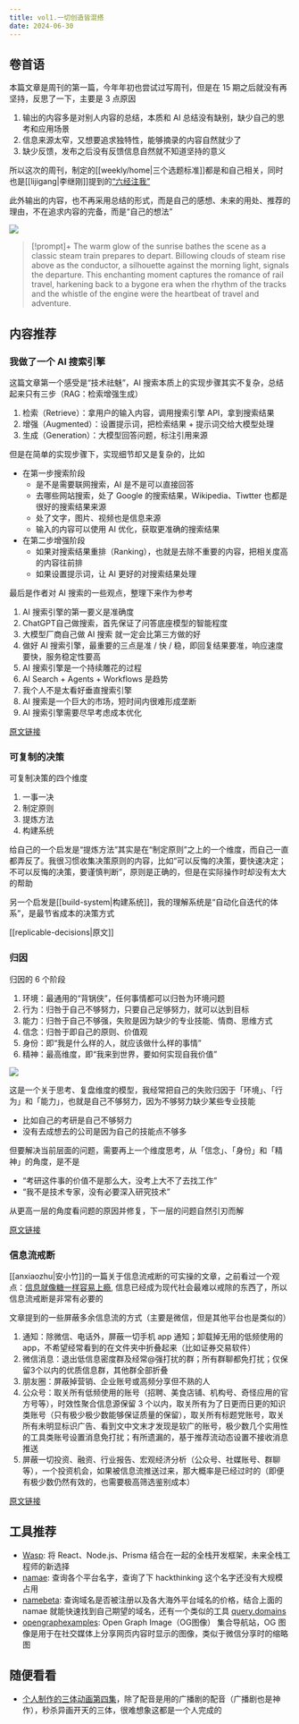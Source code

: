 ```yaml
---
title: vol1.一切创造皆混搭
date: 2024-06-30
---
```


## 卷首语

本篇文章是周刊的第一篇，今年年初也尝试过写周刊，但是在 15 期之后就没有再坚持，反思了一下，主要是 3 点原因

1. 输出的内容多是对别人内容的总结，本质和 AI 总结没有缺别，缺少自己的思考和应用场景
2. 信息来源太窄，又想要追求独特性，能够摘录的内容自然就少了
3. 缺少反馈，发布之后没有反馈信息自然就不知道坚持的意义

所以这次的周刊，制定的[[weekly/home|三个选题标准]]都是和自己相关，同时也是[[lijigang|李继刚]]提到的[“六经注我”](https://web.okjike.com/originalPost/6639fc6fa922aa28d0faff72)

此外输出的内容，也不再采用总结的形式，而是自己的感想、未来的用处、推荐的理由，不在追求内容的完备，而是“自己的想法”

![](https://notesimgs.oss-cn-shanghai.aliyuncs.com/img/202406291016462.jpg)

> [!prompt]+
> The warm glow of the sunrise bathes the scene as a classic steam train prepares to depart. Billowing clouds of steam rise above as the conductor, a silhouette against the morning light, signals the departure. This enchanting moment captures the romance of rail travel, harkening back to a bygone era when the rhythm of the tracks and the whistle of the engine were the heartbeat of travel and adventure.

## 内容推荐

### 我做了一个 AI 搜索引擎

这篇文章第一个感受是“技术祛魅”，AI 搜索本质上的实现步骤其实不复杂，总结起来只有三步（RAG：检索增强生成）

1. 检索（Retrieve）：拿用户的输入内容，调用搜索引擎 API，拿到搜索结果
2. 增强（Augmented）：设置提示词，把检索结果 + 提示词交给大模型处理
3. 生成（Generation）：大模型回答问题，标注引用来源

但是在简单的实现步骤下，实现细节却又是复杂的，比如

- 在第一步搜索阶段
  - 是不是需要联网搜索，AI 是不是可以直接回答
  - 去哪些网站搜索，处了 Google 的搜索结果，Wikipedia、Tiwtter 也都是很好的搜索结果来源
  - 处了文字，图片、视频也是信息来源
  - 输入的内容可以使用 AI 优化，获取更准确的搜索结果
- 在第二步增强阶段
  - 如果对搜索结果重排（Ranking），也就是去除不重要的内容，把相关度高的内容往前排
  - 如果设置提示词，让 AI 更好的对搜索结果处理

最后是作者对 AI 搜索的一些观点，整理下来作为参考

1. AI 搜索引擎的第一要义是准确度
2. ChatGPT自己做搜索，首先保证了问答底座模型的智能程度
3. 大模型厂商自己做 AI 搜索 就一定会比第三方做的好
4. 做好 AI 搜索引擎，最重要的三点是准 / 快 / 稳，即回复结果要准，响应速度要快，服务稳定性要高
5. AI 搜索引擎是一个持续雕花的过程
6. AI Search + Agents + Workflows 是趋势
7. 我个人不是太看好垂直搜索引擎
8. AI 搜索是一个巨大的市场，短时间内很难形成垄断
9. AI 搜索引擎需要尽早考虑成本优化

[原文链接](https://idoubi.cc/posts/ai-search-engine/)

### 可复制的决策

可复制决策的四个维度

1. 一事一决
2. 制定原则
3. 提炼方法
4. 构建系统

给自己的一个启发是“提炼方法”其实是在“制定原则”之上的一个维度，而自己一直都弄反了。我很习惯收集决策原则的内容，比如“可以反悔的决策，要快速决定；不可以反悔的决策，要谨慎判断”，原则是正确的，但是在实际操作时却没有太大的帮助

另一个启发是[[build-system|构建系统]]，我的理解系统是“自动化自迭代的体系”，是最节省成本的决策方式

[[replicable-decisions|原文]]

### 归因

归因的 6 个阶段

1. 环境：最通用的“背锅侠”，任何事情都可以归咎为环境问题
2. 行为：归咎于自己不够努力，只要自己足够努力，就可以达到目标
3. 能力：归咎于自己不够强，失败是因为缺少的专业技能、情商、思维方式
4. 信念：归咎于即自己的原则、价值观
5. 身份：即“我是什么样的人，就应该做什么样的事情”
6. 精神：最高维度，即“我来到世界，要如何实现自我价值”

![](https://notesimgs.oss-cn-shanghai.aliyuncs.com/img/202406300804472.webp)

这是一个关于思考、复盘维度的模型，我经常把自己的失败归因于「环境」、「行为」和「能力」，也就是自己不够努力，因为不够努力缺少某些专业技能

- 比如自己的考研是自己不够努力
- 没有去成想去的公司是因为自己的技能点不够多

但要解决当前层面的问题，需要再上一个维度思考，从「信念」、「身份」和「精神」的角度，是不是

- “考研这件事的价值不是那么大，没考上大不了去找工作”
- “我不是技术专家，没有必要深入研究技术”

从更高一层的角度看问题的原因并修复，下一层的问题自然引刃而解

[原文链接](https://mp.weixin.qq.com/s/6sZYFn39tg5_zPAiC7cFyQ)

### 信息流戒断

[[anxiaozhu|安小竹]]的一篇关于信息流戒断的可实操的文章，之前看过一个观点：[信息就像糖一样容易上瘾](https://www.ruanyifeng.com/blog/2024/06/weekly-issue-306.html), 信息已经成为现代社会最难以戒除的东西了，所以信息流戒断是非常有必要的

文章提到的一些屏蔽多余信息流的方式（主要是微信，但是其他平台也是类似的）

1. 通知：除微信、电话外，屏蔽一切手机 app 通知；卸载掉无用的低频使用的 app，不希望经常看到的在文件夹中折叠起来（比如证券交易软件）
2. 微信消息：退出低信息密度群及经常@强打扰的群；所有群聊都免打扰；仅保留3个以内的优质信息群，其他群全部折叠
3. 朋友圈：屏蔽掉营销、企业账号或高频分享但不熟的人
4. 公众号：取关所有低频使用的账号（招聘、美食店铺、机构号、奇怪应用的官方号等），时效性聚合信息源保留 3 个以内，取关所有为了日更而日更的知识类账号（只有极少极少数能够保证质量的保留），取关所有标题党账号，取关所有未明显标识广告、看到文中文末才发现是软广的账号，极少数几个实用性的工具类账号设置消息免打扰；有所遗漏的，基于推荐流动态设置不接收消息推送
5. 屏蔽一切投资、融资、行业报告、宏观经济分析（公众号、社媒账号、群聊等），一个投资机会，如果被信息流推送过来，那大概率是已经过时的（即便有极少数仍然有效的，也需要极高筛选鉴别成本）

[原文链接](https://mp.weixin.qq.com/s/XKBamAxi5-taPjwLnE4BwA)

## 工具推荐

- [Wasp](https://wasp-lang.dev/): 将 React、Node.js、Prisma 结合在一起的全栈开发框架，未来全栈工程师的新选择
- [namae](https://namae.dev/): 查询各个平台名字，查询了下 hackthinking 这个名字还没有大规模占用
- [namebeta](https://namebeta.com/): 查询域名是否被注册以及各大海外平台域名的价格，结合上面的 namae 就能快速找到自己期望的域名，还有一个类似的工具 [query.domains](https://query.domains/)
- [opengraphexamples](https://opengraphexamples.com/): Open Graph Image（OG图像） 集合导航站，OG 图像是用于在社交媒体上分享网页内容时显示的图像，类似于微信分享时的缩略图

## 随便看看

- [个人制作的三体动画第四集](https://www.bilibili.com/video/BV1z1421r7Cg/)，除了配音是用的广播剧的配音（广播剧也是神作），秒杀异画开天的三体，很难想象这都是一个人完成的
